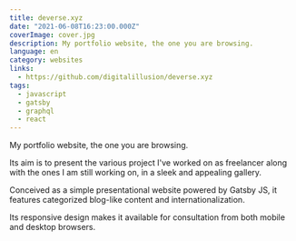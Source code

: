 ```yaml
---
title: deverse.xyz
date: "2021-06-08T16:23:00.000Z"
coverImage: cover.jpg
description: My portfolio website, the one you are browsing.
language: en
category: websites
links:
  - https://github.com/digitalillusion/deverse.xyz
tags:
  - javascript
  - gatsby
  - graphql
  - react
---
```


My portfolio website, the one you are browsing. 

Its aim is to present the various project I've worked on as freelancer along with the ones I am still working on, in a sleek and appealing gallery.

Conceived as a simple presentational website powered by Gatsby JS, it features categorized blog-like content and internationalization.

Its responsive design makes it available for consultation from both mobile and desktop browsers.
